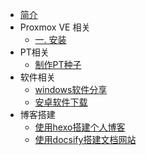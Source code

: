 * [简介](./README.md)
* Proxmox VE 相关
  * [一. 安装](new/pve/利用proxmox搭建家庭服务器.md)
* PT相关
  * [制作PT种子](_posts/使用transmission制作PT种子.md)
* 软件相关
  * [windows软件分享](new/软件分享.md)
  * [安卓软件下载](new/安卓应用.md)
* 博客搭建
  * [使用hexo搭建个人博客](_posts/利用hexo+github+coding架设个人博客.md)
  * [使用docsify搭建文档网站](new/docsify.md)
